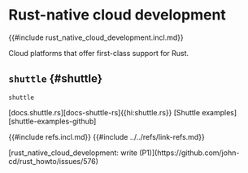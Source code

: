 # Rust-native cloud development

{{#include rust_native_cloud_development.incl.md}}

Cloud platforms that offer first-class support for Rust.

## `shuttle` {#shuttle}

`shuttle`

[docs.shuttle.rs][docs-shuttle-rs]{{hi:shuttle.rs}}
[Shuttle examples][shuttle-examples-github]

{{#include refs.incl.md}}
{{#include ../../refs/link-refs.md}}

<div class="hidden">
[rust_native_cloud_development: write (P1)](https://github.com/john-cd/rust_howto/issues/576)

</div>
